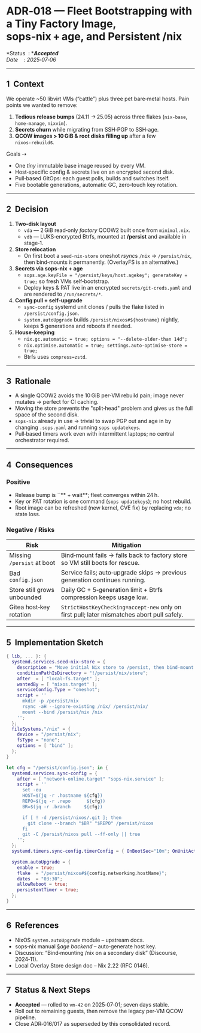 # ADR‑018 — Fleet Bootstrapping with a Tiny Factory Image, sops‑nix + age, and Persistent /nix

\*Status  : \****Accepted***\
*Date    : 2025‑07‑06*

---

## 1  Context

We operate \~50 libvirt VMs (“cattle”) plus three pet bare‑metal hosts.  Pain points we wanted to remove:

1. **Tedious release bumps** (24.11 → 25.05) across three flakes (`nix‑base`, `home‑manage`, `nixvim`).
2. **Secrets churn** while migrating from SSH‑PGP to SSH‑age.
3. **QCOW images > 10 GiB & root disks filling up** after a few `nixos‑rebuild`s.

Goals ⇢

- One *tiny* immutable base image reused by every VM.
- Host‑specific config & secrets live on an encrypted second disk.
- Pull‑based GitOps: each guest polls, builds and switches itself.
- Five bootable generations, automatic GC, zero‑touch key rotation.

---

## 2  Decision

1. **Two‑disk layout**
   - `vda` — 2 GiB read‑only *factory* QCOW2 built once from `minimal.nix`.
   - `vdb` — LUKS‑encrypted Btrfs, mounted at **/persist** and available in stage‑1.
2. **Store relocation**
   - On first boot a `seed‑nix-store` oneshot *rsync*s `/nix` → `/persist/nix`, then bind‑mounts it permanently. (OverlayFS is an alternative.)
3. **Secrets via sops‑nix + age**
   - `sops.age.keyFile = "/persist/keys/host.agekey"; generateKey = true;` so fresh VMs self‑bootstrap.
   - Deploy keys & PAT live in an encrypted `secrets/git-creds.yaml` and are rendered to `/run/secrets/*`.
4. **Config pull + self‑upgrade**
   - `sync-config` systemd unit clones / pulls the flake listed in `/persist/config.json`.
   - `system.autoUpgrade` builds `/persist/nixos#${hostname}` nightly, keeps **5** generations and reboots if needed.
5. **House‑keeping**
   - `nix.gc.automatic = true; options = "--delete-older-than 14d";`
   - `nix.optimise.automatic = true; settings.auto-optimise-store = true;`
   - Btrfs uses `compress=zstd`.

---

## 3  Rationale

- A single QCOW2 avoids the 10 GiB per‑VM rebuild pain; image never mutates → perfect for CI caching.
- Moving the store prevents the "split‑head" problem and gives us the full space of the second disk.
- `sops-nix` already in use → trivial to swap PGP out and age in by changing `.sops.yaml` and running `sops updatekeys`.
- Pull‑based timers work even with intermittent laptops; no central orchestrator required.

---

## 4  Consequences

### Positive

- Release bump is \`\`\*\* + wait\*\*; fleet converges within 24 h.
- Key or PAT rotation is one command (`sops updatekeys`); no host rebuild.
- Root image can be refreshed (new kernel, CVE fix) by replacing `vda`; no state loss.

### Negative / Risks

| Risk                        | Mitigation                                                                                 |
| --------------------------- | ------------------------------------------------------------------------------------------ |
| Missing `/persist` at boot  | Bind‑mount fails → falls back to factory store so VM still boots for rescue.               |
| Bad `config.json`           | Service fails; auto‑upgrade skips → previous generation continues running.                 |
| Store still grows unbounded | Daily GC + 5‑generation limit + Btrfs compression keeps usage low.                         |
| Gitea host‑key rotation     | `StrictHostKeyChecking=accept-new` only on first pull; later mismatches abort pull safely. |

---

## 5  Implementation Sketch

```nix
{ lib, ... }: {
  systemd.services.seed-nix-store = {
    description = "Move initial Nix store to /persist, then bind-mount it";
    conditionPathIsDirectory = "!/persist/nix/store";
    after  = [ "local-fs.target" ];
    wantedBy = [ "nixos.target" ];
    serviceConfig.Type = "oneshot";
    script = ''
      mkdir -p /persist/nix
      rsync -aH --ignore-existing /nix/ /persist/nix/
      mount --bind /persist/nix /nix
    '';
  };
  fileSystems."/nix" = {
    device = "/persist/nix";
    fsType = "none";
    options = [ "bind" ];
  };
}
```

```nix
let cfg = "/persist/config.json"; in {
  systemd.services.sync-config = {
    after = [ "network-online.target" "sops-nix.service" ];
    script = ''
      set -eu
      HOST=$(jq -r .hostname ${cfg})
      REPO=$(jq -r .repo      ${cfg})
      BR=$(jq -r .branch     ${cfg})

      if [ ! -d /persist/nixos/.git ]; then
        git clone --branch "$BR" "$REPO" /persist/nixos
      fi
      git -C /persist/nixos pull --ff-only || true
    '';
  };
  systemd.timers.sync-config.timerConfig = { OnBootSec="10m"; OnUnitActiveSec="1h"; RandomizedDelaySec="10m"; };

  system.autoUpgrade = {
    enable = true;
    flake  = "/persist/nixos#${config.networking.hostName}";
    dates  = "03:30";
    allowReboot = true;
    persistentTimer = true;
  };
}
```

---

## 6  References

- NixOS `system.autoUpgrade` module – upstream docs.
- sops‑nix manual §*age backend* – auto‑generate host key.
- Discussion: “Bind‑mounting /nix on a secondary disk” (Discourse, 2024‑11).
- Local Overlay Store design doc – Nix 2.22 (RFC 0146).

---

## 7  Status & Next Steps

- **Accepted** — rolled to `vm‑42` on 2025‑07‑01; seven days stable.
- Roll out to remaining guests, then remove the legacy per‑VM QCOW pipeline.
- Close ADR‑016/017 as superseded by this consolidated record.

